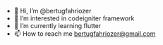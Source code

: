 - 👋 Hi, I’m @bertugfahriozer
- 👀 I’m interested in codeigniter framework
- 🌱 I’m currently learning flutter
- 📫 How to reach me bertugfahriozer@gmail.com

<!---
bertugfahriozer/bertugfahriozer is a ✨ special ✨ repository because its `README.md` (this file) appears on your GitHub profile.
You can click the Preview link to take a look at your changes.
--->
